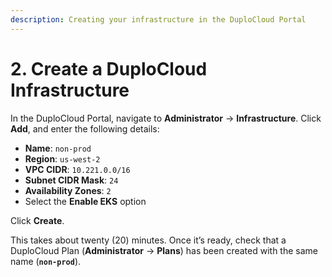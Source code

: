```yaml
---
description: Creating your infrastructure in the DuploCloud Portal
---
```


# 2. Create a DuploCloud Infrastructure

In the DuploCloud Portal, navigate to **Administrator** -> **Infrastructure**. Click **Add**, and enter the following details:

* **Name**: `non-prod`
* **Region**: `us-west-2`
* **VPC CIDR**: `10.221.0.0/16`
* **Subnet CIDR Mask**: `24`
* **Availability Zones**: `2`
* Select the **Enable EKS** option

Click **Create**.&#x20;

This takes about twenty (20) minutes. Once it’s ready, check that a DuploCloud Plan (**Administrator** -> **Plans**) has been created with the same name (**`non-prod`**).
